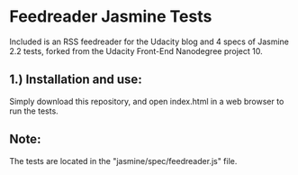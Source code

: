 Feedreader Jasmine Tests
===============================

Included is an RSS feedreader for the Udacity blog and 4 specs of Jasmine 2.2 tests, forked from the Udacity Front-End Nanodegree project 10. 

## 1.) Installation and use:

Simply download this repository, and open index.html in a web browser to run the tests.

## Note:

The tests are located in the "jasmine/spec/feedreader.js" file.

